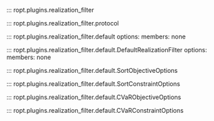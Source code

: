 ::: ropt.plugins.realization_filter

::: ropt.plugins.realization_filter.protocol

::: ropt.plugins.realization_filter.default
    options:
        members: none

::: ropt.plugins.realization_filter.default.DefaultRealizationFilter
    options:
        members: none

::: ropt.plugins.realization_filter.default.SortObjectiveOptions

::: ropt.plugins.realization_filter.default.SortConstraintOptions

::: ropt.plugins.realization_filter.default.CVaRObjectiveOptions

::: ropt.plugins.realization_filter.default.CVaRConstraintOptions
